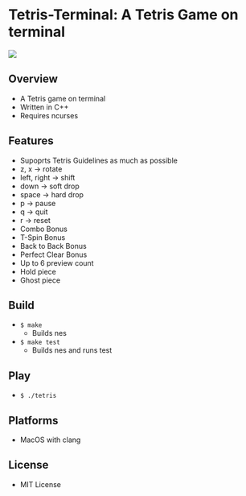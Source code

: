 # Tetris-Terminal: A Tetris Game on terminal

<img src ="./images/tetris_play.gif">

## Overview
- A Tetris game on terminal
- Written in C++
- Requires ncurses

## Features
- Supoprts Tetris Guidelines as much as possible
- z, x -> rotate
- left, right -> shift
- down -> soft drop
- space -> hard drop
- p -> pause
- q -> quit
- r -> reset
- Combo Bonus
- T-Spin Bonus
- Back to Back Bonus
- Perfect Clear Bonus
- Up to 6 preview count
- Hold piece
- Ghost piece

## Build
- `$ make`
    - Builds nes
- `$ make test`
    - Builds nes and runs test

## Play
- `$ ./tetris`

## Platforms
- MacOS with clang

## License
- MIT License
